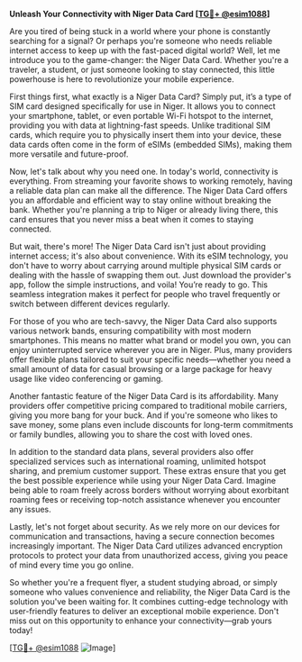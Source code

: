 **Unleash Your Connectivity with Niger Data Card [[TG💪+ @esim1088](https://t.me/s/esim1088)]**

Are you tired of being stuck in a world where your phone is constantly searching for a signal? Or perhaps you're someone who needs reliable internet access to keep up with the fast-paced digital world? Well, let me introduce you to the game-changer: the Niger Data Card. Whether you're a traveler, a student, or just someone looking to stay connected, this little powerhouse is here to revolutionize your mobile experience.

First things first, what exactly is a Niger Data Card? Simply put, it’s a type of SIM card designed specifically for use in Niger. It allows you to connect your smartphone, tablet, or even portable Wi-Fi hotspot to the internet, providing you with data at lightning-fast speeds. Unlike traditional SIM cards, which require you to physically insert them into your device, these data cards often come in the form of eSIMs (embedded SIMs), making them more versatile and future-proof.

Now, let's talk about why you need one. In today's world, connectivity is everything. From streaming your favorite shows to working remotely, having a reliable data plan can make all the difference. The Niger Data Card offers you an affordable and efficient way to stay online without breaking the bank. Whether you're planning a trip to Niger or already living there, this card ensures that you never miss a beat when it comes to staying connected.

But wait, there's more! The Niger Data Card isn't just about providing internet access; it's also about convenience. With its eSIM technology, you don't have to worry about carrying around multiple physical SIM cards or dealing with the hassle of swapping them out. Just download the provider's app, follow the simple instructions, and voila! You’re ready to go. This seamless integration makes it perfect for people who travel frequently or switch between different devices regularly.

For those of you who are tech-savvy, the Niger Data Card also supports various network bands, ensuring compatibility with most modern smartphones. This means no matter what brand or model you own, you can enjoy uninterrupted service wherever you are in Niger. Plus, many providers offer flexible plans tailored to suit your specific needs—whether you need a small amount of data for casual browsing or a large package for heavy usage like video conferencing or gaming.

Another fantastic feature of the Niger Data Card is its affordability. Many providers offer competitive pricing compared to traditional mobile carriers, giving you more bang for your buck. And if you're someone who likes to save money, some plans even include discounts for long-term commitments or family bundles, allowing you to share the cost with loved ones.

In addition to the standard data plans, several providers also offer specialized services such as international roaming, unlimited hotspot sharing, and premium customer support. These extras ensure that you get the best possible experience while using your Niger Data Card. Imagine being able to roam freely across borders without worrying about exorbitant roaming fees or receiving top-notch assistance whenever you encounter any issues.

Lastly, let's not forget about security. As we rely more on our devices for communication and transactions, having a secure connection becomes increasingly important. The Niger Data Card utilizes advanced encryption protocols to protect your data from unauthorized access, giving you peace of mind every time you go online.

So whether you're a frequent flyer, a student studying abroad, or simply someone who values convenience and reliability, the Niger Data Card is the solution you've been waiting for. It combines cutting-edge technology with user-friendly features to deliver an exceptional mobile experience. Don't miss out on this opportunity to enhance your connectivity—grab yours today!

[[TG💪+ @esim1088](https://t.me/s/esim1088) ![Image](https://i.postimg.cc/Y0z9fWf4/image.png)]
